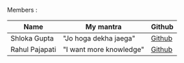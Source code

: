 Members :

| Name             | My mantra                                                   | Github                                              |
|------------------|-------------------------------------------------------------|-----------------------------------------------------|  
| Shloka Gupta     | "Jo hoga dekha jaega"                                       | [Github](https://github.com/chicken-biryani)        |
| Rahul Pajapati   | "I want more knowledge"                                     | [Github](https://github.com/Lee3060)                |